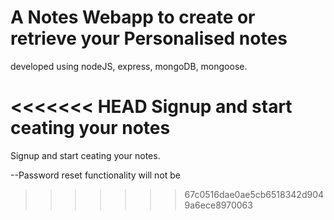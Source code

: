 # A Notes Webapp to create or retrieve your Personalised notes

developed using nodeJS, express, mongoDB, mongoose.

<<<<<<< HEAD
Signup and start ceating your notes
=======
Signup and start ceating your notes.

--Password reset functionality will not be 
>>>>>>> 67c0516dae0ae5cb6518342d9049a6ece8970063
